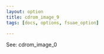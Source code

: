 ```yaml
---
layout: option
title: cdrom_image_9
tags: [docs, options, fsuae_option]

---
```


See: cdrom_image_0
